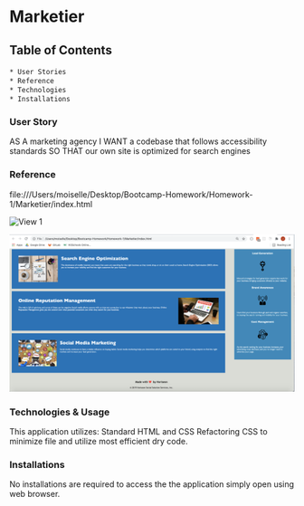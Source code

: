 # Marketier

## Table of Contents
    * User Stories
    * Reference
    * Technologies
    * Installations

### User Story
AS A marketing agency
I WANT a codebase that follows accessibility standards
SO THAT our own site is optimized for search engines

### Reference 
file:///Users/moiselle/Desktop/Bootcamp-Homework/Homework-1/Marketier/index.html

![View 1](assets/images/View1.png?raw=true "View 1")

![View 2](assets/images/View2.png?raw=true "View 2")

### Technologies & Usage
This application utilizes:
    Standard HTML and CSS
    Refactoring CSS to minimize file and utilize most efficient dry code.

### Installations

No installations are required to access the the application simply open using web browser.